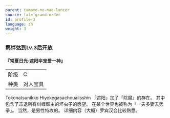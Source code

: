 ```yaml
---
parent: tamamo-no-mae-lancer
source: fate-grand-order
id: profile-3
language: zh
weight: 3
---
```


### 羁绊达到Lv.3后开放

#### 『常夏日光·遮阳伞宠爱一神』

<table>
  <tr><td>阶级</td><td>C</td></tr>
  <tr><td>种类</td><td>对人宝具</td></tr>
</table>

Tokonatsunikko Hiyokegasachouaiisshin
「遮阳」加了「除魔」的存在。
其中包含了击退所有纠缠御主的坏虫子的愿望。
在某个世界也被称为「一夫多妻去势拳」。
当然，是男性特攻的。
详细内容（大概）罗宾汉会比较熟悉。
